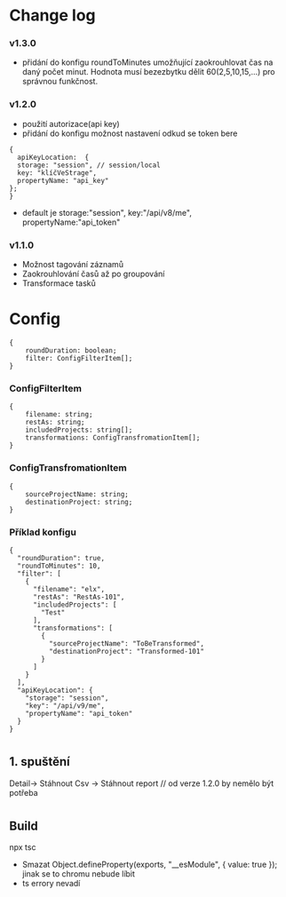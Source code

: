 # Change log

### v1.3.0
- přidání do konfigu roundToMinutes umožňující zaokrouhlovat čas na daný počet minut. Hodnota musí bezezbytku dělit 60(2,5,10,15,...) pro správnou funkčnost.

### v1.2.0
- použití autorizace(api key)
- přidání do konfigu možnost nastavení odkud se token bere
```
{
  apiKeyLocation:  {
  storage: "session", // session/local
  key: "klíčVeStrage",
  propertyName: "api_key"
};
}
```
- default je storage:"session", key:"/api/v8/me", propertyName:"api_token"

### v1.1.0
- Možnost tagování záznamů
- Zaokrouhlování časů až po groupování
- Transformace tasků

# Config
```
{
    roundDuration: boolean;
    filter: ConfigFilterItem[];
}
```

### ConfigFilterItem
```
{
    filename: string;
    restAs: string;
    includedProjects: string[];
    transformations: ConfigTransfromationItem[];
}
```

### ConfigTransfromationItem
```
{
    sourceProjectName: string;
    destinationProject: string;
}
```

### Příklad konfigu
```
{
  "roundDuration": true,
  "roundToMinutes": 10,
  "filter": [
    {
      "filename": "elx",
      "restAs": "RestAs-101",
      "includedProjects": [
        "Test"
      ],
      "transformations": [
        {
          "sourceProjectName": "ToBeTransformed",
          "destinationProject": "Transformed-101"
        }
      ]
    }
  ],
  "apiKeyLocation": {
    "storage": "session",
    "key": "/api/v9/me",
    "propertyName": "api_token"
  }
}
```

#

## 1. spuštění

Detail-> Stáhnout Csv -> Stáhnout report // od verze 1.2.0 by nemělo být potřeba

#

## Build

npx tsc

- Smazat Object.defineProperty(exports, "\_\_esModule", { value: true }); jinak se to chromu nebude líbit
- ts errory nevadí
